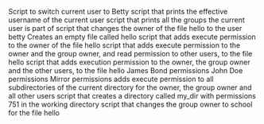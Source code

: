 Script to switch current user to Betty
script that prints the effective username of the current user
script that prints all the groups the current user is part of
script that changes the owner of the file hello to the user betty
Creates an empty file called hello
script that adds execute permission to the owner of the file hello
script that adds execute permission to the owner and the group owner, and read permission to other users, to the file hello
script that adds execution permission to the owner, the group owner and the other users, to the file hello
James Bond permissions
John Doe permissions
Mirror permissions
 adds execute permission to all subdirectories of the current directory for the owner, the group owner and all other users
script that creates a directory called my_dir with permissions 751 in the working directory
script that changes the group owner to school for the file hello

